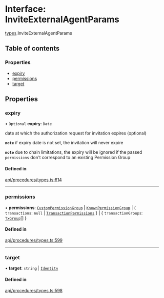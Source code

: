 # Interface: InviteExternalAgentParams

[types](../wiki/types).InviteExternalAgentParams

## Table of contents

### Properties

- [expiry](../wiki/types.InviteExternalAgentParams#expiry)
- [permissions](../wiki/types.InviteExternalAgentParams#permissions)
- [target](../wiki/types.InviteExternalAgentParams#target)

## Properties

### expiry

• `Optional` **expiry**: `Date`

date at which the authorization request for invitation expires (optional)

**`note`** if expiry date is not set, the invitation will never expire

**`note`** due to chain limitations, the expiry will be ignored if the passed `permissions` don't correspond to an existing Permission Group

#### Defined in

[api/procedures/types.ts:614](https://github.com/PolymathNetwork/polymesh-sdk/blob/c6fe1be3/src/api/procedures/types.ts#L614)

___

### permissions

• **permissions**: [`CustomPermissionGroup`](../wiki/api.entities.CustomPermissionGroup.CustomPermissionGroup) \| [`KnownPermissionGroup`](../wiki/api.entities.KnownPermissionGroup.KnownPermissionGroup) \| { `transactions`: ``null`` \| [`TransactionPermissions`](../wiki/types.TransactionPermissions)  } \| { `transactionGroups`: [`TxGroup`](../wiki/types.TxGroup)[]  }

#### Defined in

[api/procedures/types.ts:599](https://github.com/PolymathNetwork/polymesh-sdk/blob/c6fe1be3/src/api/procedures/types.ts#L599)

___

### target

• **target**: `string` \| [`Identity`](../wiki/api.entities.Identity.Identity)

#### Defined in

[api/procedures/types.ts:598](https://github.com/PolymathNetwork/polymesh-sdk/blob/c6fe1be3/src/api/procedures/types.ts#L598)
